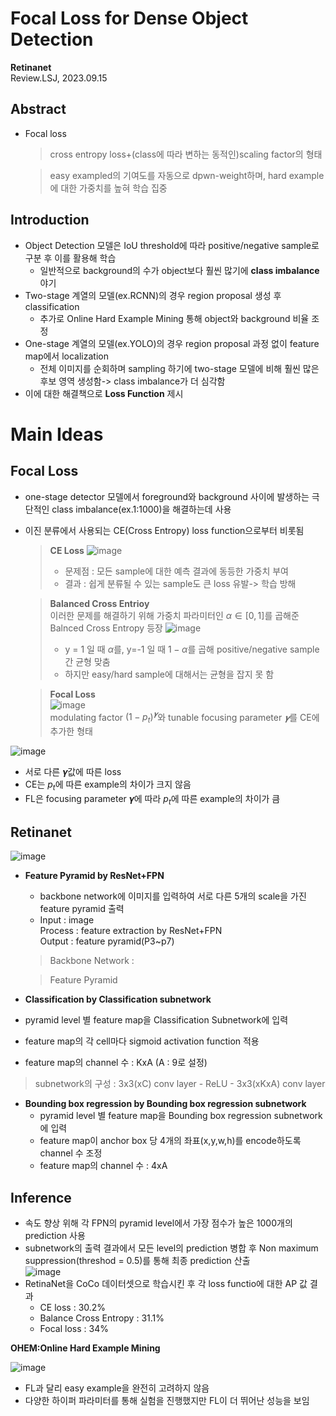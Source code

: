 # **Focal Loss for Dense Object Detection**
**Retinanet**  
Review.LSJ, 2023.09.15
## **Abstract**  
* Focal loss 
  > cross entropy loss+(class에 따라 변하는 동적인)scaling factor의 형태  

  > easy exampled의 기여도를 자동으로 dpwn-weight하며, hard example에 대한 가중치를 높혀 학습 집중

## **Introduction**  
* Object Detection 모델은 IoU threshold에 따라 positive/negative sample로 구분 후 이를 활용해 학습  
  * 일반적으로 background의 수가 object보다 훨씬 많기에 **class imbalance** 야기
* Two-stage 계열의 모델(ex.RCNN)의 경우 region proposal 생성 후 classification  
  + 추가로 Online Hard Example Mining 통해 object와 background 비율 조정
* One-stage 계열의 모델(ex.YOLO)의 경우 region proposal 과정 없이 feature map에서 localization  
  + 전체 이미지를 순회하며 sampling 하기에 two-stage 모델에 비해 훨씬 많은 후보 영역 생성함-> class imbalance가 더 심각함  
* 이에 대한 해결책으로 **Loss Function** 제시

# **Main Ideas**  

##  **Focal Loss**  
* one-stage detector 모델에서 foreground와 background 사이에 발생하는 극단적인 class imbalance(ex.1:1000)을 해결하는데 사용  
* 이진 분류에서 사용되는 CE(Cross Entropy) loss function으로부터 비롯됨
  > **CE Loss**
  > ![image](https://github.com/sj990710/Thesis_Review/assets/127752372/a4b7818b-77c5-4e59-a70e-20045253c1e1)
  > * 문제점 : 모든 sample에 대한 예측 결과에 동등한 가중치 부여
  > * 결과 : 쉽게 분류될 수 있는 sample도 큰 loss 유발-> 학습 방해

  > **Balanced Cross Entrioy**  
  이러한 문제를 해결하기 위해 가중치 파라미터인 $α∈[0,1]$를 곱해준 Balnced Cross Entropy 등장
  > ![image](https://github.com/sj990710/Thesis_Review/assets/127752372/1689b901-beae-4186-8251-0179f82cb222)
  > * y = 1 일 때 $α$를, y=-1 일 때 $1-\alpha$를 곱해 positive/negative sample 간 균형 맞춤
  > * 하지만 easy/hard sample에 대해서는 균형을 잡지 못 함
  
  >  **Focal Loss**  
  > ![image](https://github.com/sj990710/Thesis_Review/assets/127752372/c4f4853d-dd02-4514-8e7e-20a51bcfbcfb)  
  > modulating factor $(1-p_t)^𝜸$와 tunable focusing parameter $𝜸$를 CE에 추가한 형태
  

 ![image](https://github.com/sj990710/Thesis_Review/assets/127752372/d2395857-483e-476f-9c54-e106318a5ec8)
* 서로 다른 𝜸값에 따른 loss
* CE는 $p_t$에 따른 example의 차이가 크지 않음
* FL은 focusing parameter 𝜸에 따라 $p_t$에 따른 example의 차이가 큼


## **Retinanet**  
![image](https://github.com/sj990710/Thesis_Review/assets/127752372/a2967415-bf20-4bcb-9aab-672562068368)

* **Feature Pyramid by ResNet+FPN**  
  * backbone network에 이미지를 입력하여 서로 다른 5개의 scale을 가진 feature pyramid 출력
  + Input : image  
   Process : feature extraction by ResNet+FPN  
   Output : feature pyramid(P3~p7)  
   > Backbone Network : 

   > Feature Pyramid 
* **Classification by Classification subnetwork**  
 * pyramid level 별 feature map을 Classification Subnetwork에 입력  
 * feature map의 각 cell마다 sigmoid activation function 적용  
 * feature map의 channel 수 : KxA (A : 9로 설정)
  > subnetwork의 구성 : 3x3(xC) conv layer - ReLU - 3x3(xKxA) conv layer
* **Bounding box regression by Bounding box regression subnetwork**  
  * pyramid level 별 feature map을 Bounding box regression subnetwork에 입력  
  * feature map이 anchor box 당 4개의 좌표(x,y,w,h)를 encode하도록 channel 수 조정  
  * feature map의 channel 수 : 4xA

## **Inference**  
* 속도 향상 위해 각 FPN의 pyramid level에서 가장 점수가 높은 1000개의 prediction 사용  
* subnetwork의 출력 결과에서 모든 level의 prediction 병합 후 Non maximum suppression(threshod = 0.5)를 통해 최종 prediction 산출  
![image](https://github.com/sj990710/Thesis_Review/assets/127752372/df3e83f3-11de-4f99-88f9-ddb5b40f8d3c)  
* RetinaNet을 CoCo 데이터셋으로 학습시킨 후 각 loss functio에 대한 AP 값 결과
  + CE loss : 30.2%
  + Balance Cross Entropy : 31.1%
  + Focal loss : 34%
  
**OHEM:Online Hard Example Mining**  

![image](https://github.com/sj990710/Thesis_Review/assets/127752372/b73a79a6-88ba-4703-8202-f4b8be9b2dc3)
* FL과 달리 easy example을 완전히 고려하지 않음
* 다양한 하이퍼 파라미터를 통해 실험을 진행했지만 FL이 더 뛰어난 성능을 보임


